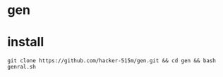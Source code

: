 # gen
# install
```
git clone https://github.com/hacker-515m/gen.git && cd gen && bash genral.sh
```
